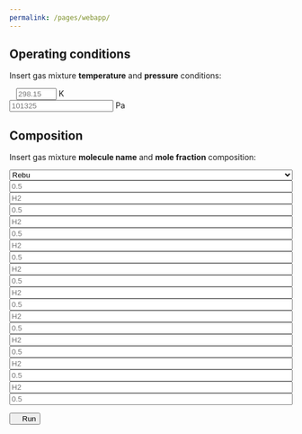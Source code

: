 ```yaml
---
permalink: /pages/webapp/
---
```



<div class="container">
    <h2 class="text-center"><b>Operating conditions</b></h2>
    <p class="text-left">Insert gas mixture <b>temperature</b> <i class="fa-regular fa-temperature-three-quarters"></i> and <b>pressure</b> <i class="fa-regular fa-gauge"></i> conditions:</p>
    <div class="form-group">
            <div class="input-group">
                <!--<span class="input-group-addon text-left" id="T-addon">Temperature</span>-->
                <span class="input-group-addon text-left" id="T-addon"><i class="fa-regular fa-temperature-three-quarters"></i>&nbsp;&nbsp;</span>
                <input type="number" class="form-control text-right" placeholder="298.15" aria-describedby="T-addon" id="T" min="0" max="2000">
                <span class="input-group-addon text-right" id="T-addon">K&ensp;</span>
            </div>
    </div>
    <div class="form-group">
        <div class="input-group">
            <!--<span class="input-group-addon text-left" id="P-addon">Pressure&nbsp;&nbsp;&nbsp;&nbsp;&nbsp;&nbsp;&nbsp;&nbsp;&nbsp;</span>-->
            <span class="input-group-addon text-left" id="T-addon"><i class="fa-regular fa-gauge"></i></span>
            <input type="number" class="form-control text-right" placeholder="101325" aria-describedby="P-addon" id="P" min="0">
            <span class="input-group-addon text-right">Pa</span>
        </div>
    </div>
    <h2 class="text-center"><b>Composition</b></h2>
    <p class="text-left">Insert gas mixture <b>molecule name</b> <i class="fa-regular fa-atom"></i> and <b>mole fraction</b> <i class="fa-regular fa-chart-pie"></i> composition: </p>
    <div class="form-group">
        <div class="input-group">
                <span class="input-group-addon text-center" id="n1-addon"><i class="fa-regular fa-atom"></i></span>
                <select type="text" style="min-width:100%;width:50px;" class="form-control text-right" placeholder="H2" aria-describedby="n1-addon" id="n1">
                    <option>Rebu</option>
                    <option>Ciao</option>
                </select>
                <!--<input type="text" style="min-width:100%;width:50px;" class="form-control text-right" placeholder="H2" aria-describedby="n1-addon" id="n1">-->
                <span class="input-group-addon text-center" id="x1-addon"><i class="fa-regular fa-chart-pie"></i></span> 
                <input type="number" style="min-width:100%;width:50px;" class="form-control text-right" placeholder="0.5" aria-describedby="x1-addon" id="x1" min="0" max="1">
        </div>
    </div>
    <div class="form-group">
        <div class="input-group">
                <span class="input-group-addon text-center" id="n2-addon"><i class="fa-regular fa-atom"></i></span> 
                <input type="text" style="min-width:100%;width:50px;" class="form-control text-right" placeholder="H2" aria-describedby="n2-addon" id="n2">
                <span class="input-group-addon text-center" id="x2-addon"><i class="fa-regular fa-chart-pie"></i></span> 
                <input type="number" style="min-width:100%;width:50px;" class="form-control text-right" placeholder="0.5" aria-describedby="x2-addon" id="x2" min="0" max="1">
        </div>
    </div>
    <div class="form-group">
        <div class="input-group">
                <span class="input-group-addon text-center" id="n3-addon"><i class="fa-regular fa-atom"></i></span> 
                <input type="text" style="min-width:100%;width:50px;" class="form-control text-right" placeholder="H2" aria-describedby="n3-addon" id="n3">
                <span class="input-group-addon text-center" id="x3-addon"><i class="fa-regular fa-chart-pie"></i></span> 
                <input type="number" style="min-width:100%;width:50px;" class="form-control text-right" placeholder="0.5" aria-describedby="x3-addon" id="x3" min="0" max="1">
        </div>
    </div>
    <div class="form-group">
        <div class="input-group">
                <span class="input-group-addon text-center" id="n4-addon"><i class="fa-regular fa-atom"></i></span> 
                <input type="text" style="min-width:100%;width:50px;" class="form-control text-right" placeholder="H2" aria-describedby="n4-addon" id="n4">
                <span class="input-group-addon text-center" id="x4-addon"><i class="fa-regular fa-chart-pie"></i></span> 
                <input type="number" style="min-width:100%;width:50px;" class="form-control text-right" placeholder="0.5" aria-describedby="x4-addon" id="x4" min="0" max="1">
        </div>
    </div>
    <div class="form-group">
        <div class="input-group">
                <span class="input-group-addon text-center" id="n5-addon"><i class="fa-regular fa-atom"></i></span> 
                <input type="text" style="min-width:100%;width:50px;" class="form-control text-right" placeholder="H2" aria-describedby="n5-addon" id="n5">
                <span class="input-group-addon text-center" id="x5-addon"><i class="fa-regular fa-chart-pie"></i></span> 
                <input type="number" style="min-width:100%;width:50px;" class="form-control text-right" placeholder="0.5" aria-describedby="x5-addon" id="x5" min="0" max="1">
        </div>
    </div>
    <div class="form-group">
        <div class="input-group">
                <span class="input-group-addon text-center" id="n6-addon"><i class="fa-regular fa-atom"></i></span> 
                <input type="text" style="min-width:100%;width:50px;" class="form-control text-right" placeholder="H2" aria-describedby="n6-addon" id="n6">
                <span class="input-group-addon text-center" id="x6-addon"><i class="fa-regular fa-chart-pie"></i></span> 
                <input type="number" style="min-width:100%;width:50px;" class="form-control text-right" placeholder="0.5" aria-describedby="x6-addon" id="x6" min="0" max="1">
        </div>
    </div>
    <div class="form-group">
        <div class="input-group">
                <span class="input-group-addon text-center" id="n7-addon"><i class="fa-regular fa-atom"></i></span> 
                <input type="text" style="min-width:100%;width:50px;" class="form-control text-right" placeholder="H2" aria-describedby="n7-addon" id="n7">
                <span class="input-group-addon text-center" id="x7-addon"><i class="fa-regular fa-chart-pie"></i></span> 
                <input type="number" style="min-width:100%;width:50px;" class="form-control text-right" placeholder="0.5" aria-describedby="x7-addon" id="x7" min="0" max="1">
        </div>
    </div>
    <div class="form-group">
        <div class="input-group">
                <span class="input-group-addon text-center" id="n8-addon"><i class="fa-regular fa-atom"></i></span> 
                <input type="text" style="min-width:100%;width:50px;" class="form-control text-right" placeholder="H2" aria-describedby="n8-addon" id="n8">
                <span class="input-group-addon text-center" id="x8-addon"><i class="fa-regular fa-chart-pie"></i></span> 
                <input type="number" style="min-width:100%;width:50px;" class="form-control text-right" placeholder="0.5" aria-describedby="x8-addon" id="x8" min="0" max="1">
        </div>
    </div>
    <div class="form-group">
        <div class="input-group">
                <span class="input-group-addon text-center" id="n9-addon"><i class="fa-regular fa-atom"></i></span> 
                <input type="text" style="min-width:100%;width:50px;" class="form-control text-right" placeholder="H2" aria-describedby="n9-addon" id="n9">
                <span class="input-group-addon text-center" id="x9-addon"><i class="fa-regular fa-chart-pie"></i></span> 
                <input type="number" style="min-width:100%;width:50px;" class="form-control text-right" placeholder="0.5" aria-describedby="x9-addon" id="x9" min="0" max="1">
        </div>
    </div>
    <div class="form-group">
        <div class="input-group">
                <span class="input-group-addon text-center" id="n10-addon"><i class="fa-regular fa-atom"></i></span> 
                <input type="text" style="min-width:100%;width:50px;" class="form-control text-right" placeholder="H2" aria-describedby="n10-addon" id="n10">
                <span class="input-group-addon text-center" id="x10-addon"><i class="fa-regular fa-chart-pie"></i></span> 
                <input type="number" style="min-width:100%;width:50px;" class="form-control text-right" placeholder="0.5" aria-describedby="x10-addon" id="x10" min="0" max="1">
        </div>
    </div>
</div>

<div class="container">
    <p class="text-center"><button class="btn btn-primary btn-lg" onclick="runWebApp();"><i class="fa-regular fa-power-off"></i>&nbsp;&nbsp;&nbsp;&nbsp;Run</button></p>
</div>


